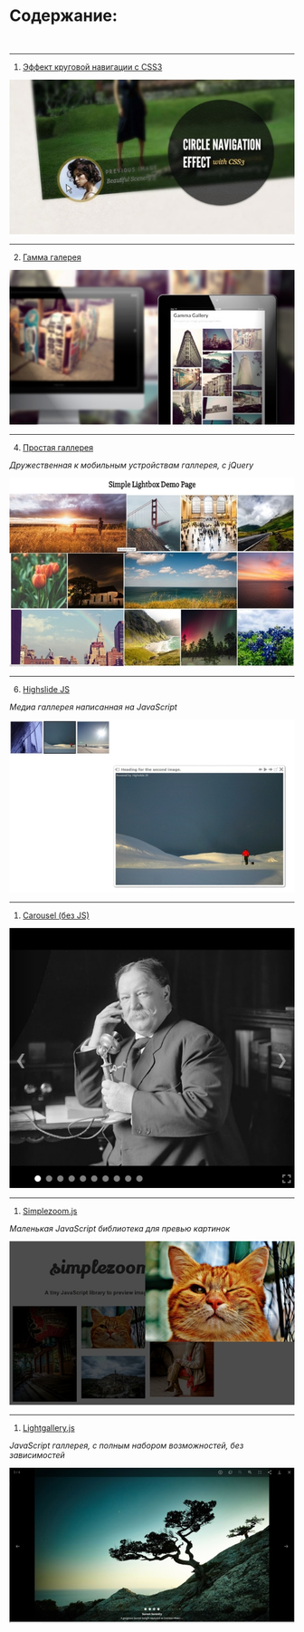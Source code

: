 # Содержание:

<br />


---


1. [Эффект круговой навигации с CSS3](./circle-navigation-effect.zip)

![alt text](./img/CircleNavigationEffect.jpg "Circle Navigation Effect with CSS3")


---


2. [Гамма галерея](./gamma-gallery.zip)

![alt text](./img/GammaGallery.jpg "Gamma Gallery")


---

4. [Простая галлерея](./simple-lightbox.zip)

*Дружественная к мобильным устройствам галлерея, с jQuery*

![alt text](./img/simple-lightbox.jpg "Simple Lightbox")

---


6. [Highslide JS](./high-slide.zip)

*Медиа галлерея написанная на JavaScript*

![alt text](./img/high-slide.jpg "Highslide JS")


---


1. [Carousel (без JS)](https://github.com/DizzyZane/carousel-css)

![alt text](./img/Carousel.jpg "Carousel (NO JS)")


---


1. [Simplezoom.js](https://github.com/chinchang/simplezoom.js)

*Маленькая JavaScript библиотека для превью картинок*

![alt text](./img/simplezoom.jpg "Vanilla Javascript")


---


1. [Lightgallery.js](https://sachinchoolur.github.io/lightgallery.js/)

*JavaScript галлерея, с полным набором возможностей, без зависимостей*

![alt text](./img/lightgallery.JPG "Lightgallery")




